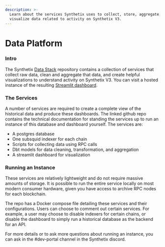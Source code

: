 ```yaml
---
description: >-
  Learn about the services Synthetix uses to collect, store, aggregate, and
  visualize data related to activity on Synthetix V3.
---
```


# Data Platform

### Intro

The Synthetix [Data Stack](https://github.com/Synthetixio/data) repository contains a collection of services that collect raw data, clean and aggregate that data, and create helpful visualizations to understand activity on Synthetix V3. You can visit a hosted instance of the resulting [Streamlit dashboard](https://synthetix.streamlit.app/).

### The Services

A number of services are required to create a complete view of the historical data and produce these dashboards. The linked github repo contains the technical documentation for standing the services up to run an instance of this database and dashboard yourself. The services are:

* A postgres database
* One subsquid indexer for each chain
* Scripts for collecting data using RPC calls
* Dbt models for data cleaning, transformation, and aggregation
* A streamlit dashboard for visualization

### Running an Instance

These services are relatively lightweight and do not require massive amounts of storage. It is possible to run the entire service locally on most modern consumer hardware, given you have access to archive RPC nodes for each blockchain.

The repo has a Docker compose file detailing these services and their configurations. Users can choose to comment out certain services. For example, a user may choose to disable indexers for certain chains, or disable the dashboard to simply run a historical database as the backend for an API.

For more details or to ask more questions about running an instance, you can ask in the #dev-portal channel in the Synthetix discord.
